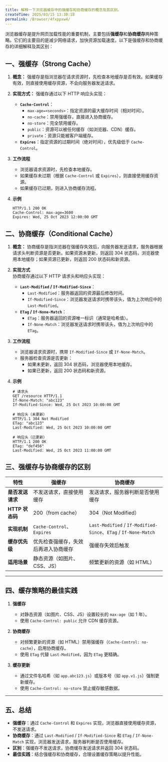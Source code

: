 ```yaml
---
title: 解释一下浏览器缓存中的强缓存和协商缓存的概念及其区别。
createTime: 2025/03/15 13:30:18
permalink: /Browser/4fxppxw4/
---
```


浏览器缓存是提升网页加载性能的重要机制，主要包括**强缓存**和**协商缓存**两种策略。它们的主要目的是减少网络请求，加快资源加载速度。以下是强缓存和协商缓存的详细解释及其区别：

## 一、强缓存（Strong Cache）

1. **概念：** 强缓存是指浏览器在请求资源时，先检查本地缓存是否有效。如果缓存有效，则直接使用缓存资源，不会向服务器发送请求。
2. **实现方式：**
   强缓存通过以下 HTTP 响应头实现：

   - **`Cache-Control`**：
     - `max-age=<seconds>`：指定资源的最大缓存时间（相对时间）。
     - `no-cache`：禁用强缓存，直接进入协商缓存。
     - `no-store`：完全禁用缓存。
     - `public`：资源可以被任何缓存（如浏览器、CDN）缓存。
     - `private`：资源只能被客户端缓存。
   - **`Expires`**：指定资源的过期时间（绝对时间），优先级低于 `Cache-Control`。

3. **工作流程**

   - 浏览器请求资源时，先检查本地缓存。
   - 如果缓存未过期（根据 `Cache-Control` 或 `Expires`），则直接使用缓存资源。
   - 如果缓存已过期，则进入协商缓存流程。

4. **示例**
   ```http
   HTTP/1.1 200 OK
   Cache-Control: max-age=3600
   Expires: Wed, 25 Oct 2023 12:00:00 GMT
   ```

## 二、协商缓存（Conditional Cache）

1. **概念：** 协商缓存是指浏览器在强缓存失效后，向服务器发送请求，服务器根据请求头判断资源是否更新。如果资源未更新，则返回 304 状态码，浏览器使用本地缓存；如果资源已更新，则返回 200 状态码和新资源。
2. **实现方式**  
   协商缓存通过以下 HTTP 请求头和响应头实现：

   - **`Last-Modified` / `If-Modified-Since`**：
     - `Last-Modified`：服务器返回的资源最后修改时间。
     - `If-Modified-Since`：浏览器发送请求时携带该头，值为上次响应中的 `Last-Modified`。
   - **`ETag` / `If-None-Match`**：
     - `ETag`：服务器返回的资源唯一标识（通常是哈希值）。
     - `If-None-Match`：浏览器发送请求时携带该头，值为上次响应中的 `ETag`。

3. **工作流程**

   - 浏览器请求资源时，携带 `If-Modified-Since` 或 `If-None-Match`。
   - 服务器检查资源是否更新：
     - 如果未更新，返回 304 状态码，浏览器使用本地缓存。
     - 如果已更新，返回 200 状态码和新资源。

4. **示例**

   ```http
   # 请求头
   GET /resource HTTP/1.1
   If-None-Match: "abc123"
   If-Modified-Since: Wed, 25 Oct 2023 10:00:00 GMT

   # 响应头（未更新）
   HTTP/1.1 304 Not Modified
   ETag: "abc123"
   Last-Modified: Wed, 25 Oct 2023 10:00:00 GMT

   # 响应头（已更新）
   HTTP/1.1 200 OK
   ETag: "def456"
   Last-Modified: Wed, 25 Oct 2023 11:00:00 GMT
   ```

## 三、强缓存与协商缓存的区别

| **特性**         | **强缓存**                           | **协商缓存**                                                    |
| ---------------- | ------------------------------------ | --------------------------------------------------------------- |
| **是否发送请求** | 不发送请求，直接使用缓存             | 发送请求，服务器判断是否使用缓存                                |
| **HTTP 状态码**  | 200（from cache）                    | 304（Not Modified）                                             |
| **实现机制**     | `Cache-Control`、`Expires`           | `Last-Modified` / `If-Modified-Since`、`ETag` / `If-None-Match` |
| **缓存优先级**   | 优先检查强缓存，失效后再进入协商缓存 | 强缓存失效后触发                                                |
| **适用场景**     | 静态资源（如图片、CSS、JS）          | 频繁更新的资源（如 HTML）                                       |

---

## 四、缓存策略的最佳实践

1. **强缓存**

   - 对静态资源（如图片、CSS、JS）设置较长的 `max-age`（如 1 年）。
   - 使用 `Cache-Control: public` 允许 CDN 缓存资源。

2. **协商缓存**

   - 对频繁更新的资源（如 HTML）禁用强缓存（`Cache-Control: no-cache`），启用协商缓存。
   - 使用 `ETag` 代替 `Last-Modified`，因为 `ETag` 更精确。

3. **缓存更新**
   - 通过文件名哈希（如 `app.abc123.js`）或版本号（如 `app.v1.js`）强制更新缓存。
   - 使用 `Cache-Control: no-store` 禁止缓存敏感数据。

---

## 五、总结

- **强缓存**：通过 `Cache-Control` 和 `Expires` 实现，浏览器直接使用缓存资源，不发送请求。
- **协商缓存**：通过 `Last-Modified` / `If-Modified-Since` 和 `ETag` / `If-None-Match` 实现，浏览器发送请求，服务器判断是否使用缓存。
- **区别**：强缓存不发送请求，协商缓存发送请求并返回 304 状态码。
- **最佳实践**：结合强缓存和协商缓存，合理设置缓存策略以提升性能。
